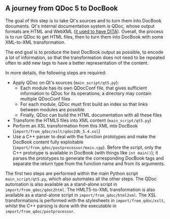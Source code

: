 ## A journey from QDoc 5 to DocBook ##

The goal of this step is to take Qt's sources and to turn them into DocBook documents. 
Qt's internal documentation system is QDoc, whose output formats are HTML and WebXML
([it used to have DITA](http://lists.qt-project.org/pipermail/development/2013-June/011311.html)). 
Overall, the process is to run QDoc to get HTML files, then to turn them into DocBook
with some XML-to-XML transformation. 

The end goal is to produce the best DocBook output as possible, to encode a lot of information, 
so that the transformation does not need to be repeated often to add new tags to 
have a better representation of the content. 

In more details, the following steps are required: 

- Apply QDoc on Qt's sources (`main_script/qt5.py`): 
    - Each module has its own QDocConf file, that gives sufficient information to QDoc 
      for its operations; a directory may contain multiple QDocConf files
    - For each module, QDoc must first build an index so that links between modules are 
      possible
    - Finally, QDoc can build the HTML documentation with all these files
- Transform the HTML5 files into XML content (`main_script/qt5.py`)
- Perform an XSL transformation from this XML into DocBook (`import/from_qdoc/xslt/qdoc2db_5.4.xsl`)
- Use a C++ parser to deal with the function prototypes and make the DocBook content
  fully exploitable (`import/from_qdoc/postprocessor/main.cpp`). Before the script, 
  only the C++ prototype is available in DocBook (with things like `int main()`); 
  it parses the prototypes to generate the corresponding DocBook tags and separate the 
  return type from the function name and from its arguments. 
   
The first two steps are performed within the main Python script `main_script/qt5.py`, 
which also automates all the other steps. 
The QDoc automation is also available as a stand-alone script in 
`import/from_qdoc/qdoc2html`. The HMLT5-to-XML transformation is also available as a 
stand-alone script in `import/from_qdoc/html2xml`. The XSL transformations is performed 
with the stylesheets in `import/from_qdoc/xslt`, whilst the C++ parsing is done with 
the executable in `import/from_qdoc/postprocessor`.